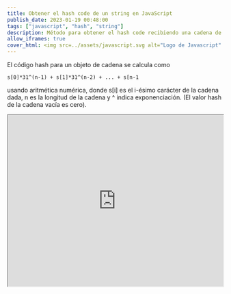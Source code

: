 ```yaml
---
title: Obtener el hash code de un string en JavaScript
publish_date: 2023-01-19 00:48:00
tags: ["javascript", "hash", "string"]
description: Método para obtener el hash code recibiendo una cadena de texto
allow_iframes: true
cover_html: <img src=../assets/javascript.svg alt="Logo de Javascript" />
---
```


El código hash para un objeto de cadena se calcula como

`s[0]*31^(n-1) + s[1]*31^(n-2) + ... + s[n-1`

usando aritmética numérica, donde s[i] es el i-ésimo carácter de la cadena dada,
n es la longitud de la cadena y ^ indica exponenciación. (El valor hash de la
cadena vacía es cero).

<iframe src="https://playjs.dev/ZnVuY3Rpb24gaGFzaENvZGUocykgewogICAgbGV0IGggPSAwOwogICAgZm9yIChsZXQgaSA9IDA7IGkgPCBzLmxlbmd0aDsgaSsrKQogICAgICAgIGggPSBNYXRoLmltdWwoMzEsIGgpICsgcy5jaGFyQ29kZUF0KGkpIHwgMDsKICAgIHJldHVybiBoOwp9CgpoYXNoQ29kZSgiSG9sYSBtdW5kbyIp" width="100%" height="400" />

